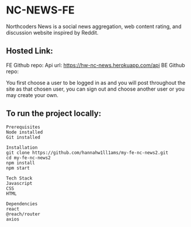 # NC-NEWS-FE

Northcoders News is a social news aggregation, web content rating, and discussion website inspired by Reddit.


## Hosted Link:
FE Github repo:
Api url: https://hw-nc-news.herokuapp.com/api
BE Github repo:

You first choose a user to be logged in as and you will post throughout the site as that chosen user, you can sign out and choose another user or you may create your own.


## To run the project locally:
```
Prerequisites
Node installed
Git installed
```
```
Installation
git clone https://github.com/hannahw1ll1ams/my-fe-nc-news2.git
cd my-fe-nc-news2
npm install
npm start
```
```
Tech Stack
Javascript
CSS
HTML
```
```
Dependencies
react
@reach/router
axios
```